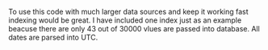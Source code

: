 To use this code with much larger data sources and keep it working fast indexing would be great.
I have included one index just as an example beacuse there are only 43 out of 30000 vlues are passed into database.
All dates are parsed into UTC.
